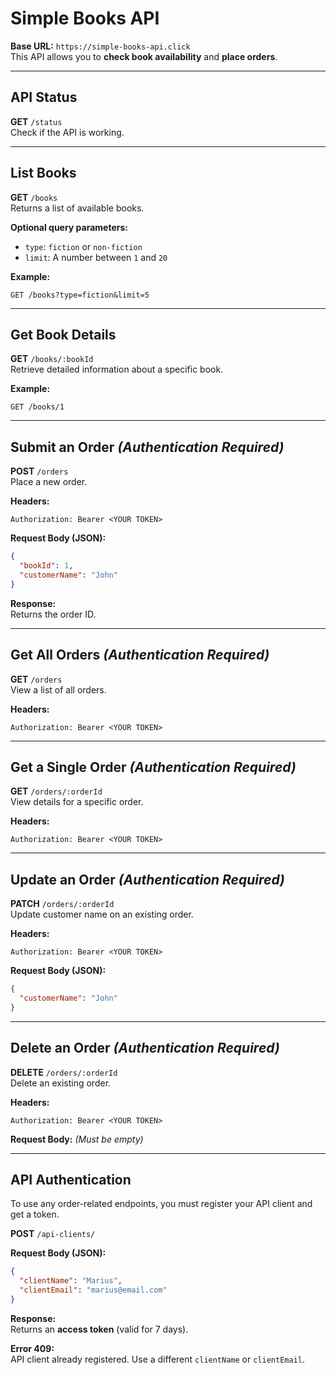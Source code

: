 # Simple Books API

**Base URL:** `https://simple-books-api.click`  
This API allows you to **check book availability** and **place orders**.

---

## API Status

**GET** `/status`  
Check if the API is working.

---

## List Books

**GET** `/books`  
Returns a list of available books.

**Optional query parameters:**

- `type`: `fiction` or `non-fiction`
- `limit`: A number between `1` and `20`

**Example:**
```
GET /books?type=fiction&limit=5
```

---

## Get Book Details

**GET** `/books/:bookId`  
Retrieve detailed information about a specific book.

**Example:**
```
GET /books/1
```

---

## Submit an Order _(Authentication Required)_

**POST** `/orders`  
Place a new order.

**Headers:**
```
Authorization: Bearer <YOUR TOKEN>
```

**Request Body (JSON):**
```json
{
  "bookId": 1,
  "customerName": "John"
}
```

**Response:**  
Returns the order ID.

---

## Get All Orders _(Authentication Required)_

**GET** `/orders`  
View a list of all orders.

**Headers:**
```
Authorization: Bearer <YOUR TOKEN>
```

---

## Get a Single Order _(Authentication Required)_

**GET** `/orders/:orderId`  
View details for a specific order.

**Headers:**
```
Authorization: Bearer <YOUR TOKEN>
```

---

## Update an Order _(Authentication Required)_

**PATCH** `/orders/:orderId`  
Update customer name on an existing order.

**Headers:**
```
Authorization: Bearer <YOUR TOKEN>
```

**Request Body (JSON):**
```json
{
  "customerName": "John"
}
```

---

## Delete an Order _(Authentication Required)_

**DELETE** `/orders/:orderId`  
Delete an existing order.

**Headers:**
```
Authorization: Bearer <YOUR TOKEN>
```

**Request Body:** *(Must be empty)*

---

## API Authentication

To use any order-related endpoints, you must register your API client and get a token.

**POST** `/api-clients/`  

**Request Body (JSON):**
```json
{
  "clientName": "Marius",
  "clientEmail": "marius@email.com"
}
```

**Response:**  
Returns an **access token** (valid for 7 days).

**Error 409:**  
API client already registered. Use a different `clientName` or `clientEmail`.
